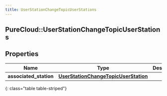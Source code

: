 ```yaml
---
title: UserStationChangeTopicUserStations
---
```

## PureCloud::UserStationChangeTopicUserStations

## Properties

|Name | Type | Description | Notes|
|------------ | ------------- | ------------- | -------------|
| **associated_station** | [**UserStationChangeTopicUserStation**](UserStationChangeTopicUserStation.html) |  | [optional] |
{: class="table table-striped"}


